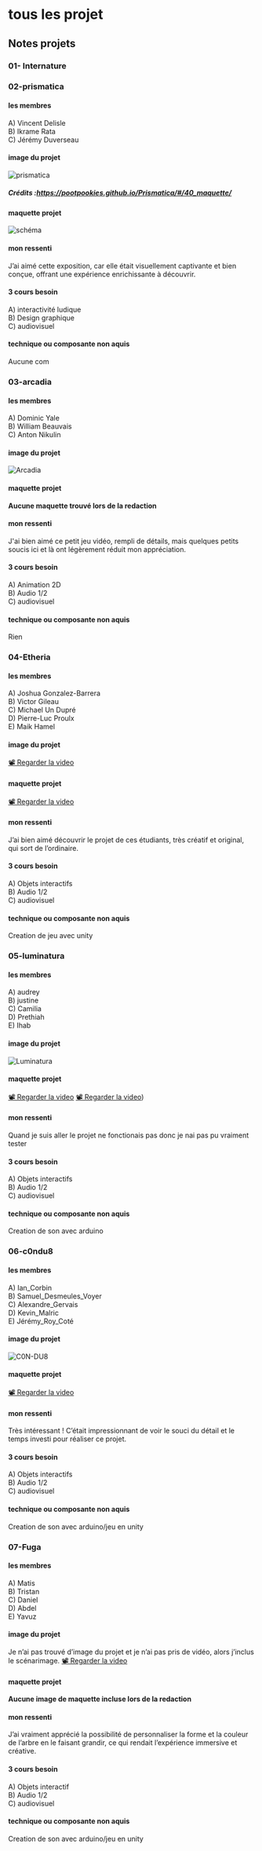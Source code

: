# tous les projet 
## Notes projets
### 01- Internature <br/>

### 02-prismatica <br/>
#### les membres
A) Vincent Delisle <br/>
B) Ikrame Rata <br/>
C) Jérémy Duverseau <br/>
#### image du projet
![prismatica](media/maquette_4.jpg)
##### Crédits :https://pootpookies.github.io/Prismatica/#/40_maquette/ 
#### maquette projet
![schéma](media/scenario_interactif.png)
#### mon ressenti
J’ai aimé cette exposition, car elle était visuellement captivante et bien conçue, offrant une expérience enrichissante à découvrir.
#### 3 cours besoin
A) interactivité ludique <br/>
B) Design graphique <br/>
C) audiovisuel <br/>
#### technique ou composante non aquis
Aucune com <br/>

### 03-arcadia <br/>
#### les membres
A) Dominic Yale <br/>
B) William Beauvais <br/>
C) Anton Nikulin <br/>
#### image du projet
![Arcadia](media/Arcadia_img.png)
#### maquette projet
**Aucune maquette trouvé lors de la redaction**
#### mon ressenti
J'ai bien aimé ce petit jeu vidéo, rempli de détails, mais quelques petits soucis ici et là ont légèrement réduit mon appréciation.
#### 3 cours besoin
A) Animation 2D <br/>
B) Audio 1/2 <br/>
C) audiovisuel <br/>
#### technique ou composante non aquis
Rien <br/>

### 04-Etheria <br/>
#### les membres
A) Joshua Gonzalez-Barrera  <br/>
B) Victor Gileau <br/>
C) Michael Un Dupré <br/>
D) Pierre-Luc Proulx <br/>
E) Maik Hamel <br/>
#### image du projet
[📽 Regarder la video](https://youtu.be/GQIxuZGOXwk) <br/>
#### maquette projet
[📽 Regarder la video](https://youtu.be/GQIxuZGOXwk)
#### mon ressenti
J’ai bien aimé découvrir le projet de ces étudiants, très créatif et original, qui sort de l’ordinaire.
#### 3 cours besoin
A) Objets interactifs <br/>
B) Audio 1/2 <br/>
C) audiovisuel <br/>
#### technique ou composante non aquis
Creation de jeu avec unity <br/>

### 05-luminatura <br/>
#### les membres
A) audrey  <br/>
B) justine <br/>
C) Camilia <br/>
D) Prethiah <br/>
E) Ihab <br/>
#### image du projet
![Luminatura](media/Luminatura.png) <br/>
#### maquette projet
[📽 Regarder la video](https://www.youtube.com/watch?v=9Ty8B9qVx1c)
[📽 Regarder la video](https://www.youtube.com/watch?v=_t8blyjZfRY))

#### mon ressenti
Quand je suis aller le projet ne fonctionais pas donc je nai pas pu vraiment tester
#### 3 cours besoin
A) Objets interactifs <br/>
B) Audio 1/2 <br/>
C) audiovisuel <br/>
#### technique ou composante non aquis
Creation de son avec arduino <br/>

### 06-c0ndu8 <br/>
#### les membres
A) Ian_Corbin <br/>
B) Samuel_Desmeules_Voyer <br/>
C) Alexandre_Gervais <br/>
D) Kevin_Malric  <br/>
E) Jérémy_Roy_Coté <br/>
#### image du projet
![C0N-DU8](media/C0N-DU8.png)<br/>
#### maquette projet
[📽 Regarder la video](https://www.youtube.com/watch?v=z30DYRxXN6c)
#### mon ressenti
Très intéressant ! C’était impressionnant de voir le souci du détail et le temps investi pour réaliser ce projet.
#### 3 cours besoin
A) Objets interactifs <br/>
B) Audio 1/2 <br/>
C) audiovisuel <br/>
#### technique ou composante non aquis
Creation de son avec arduino/jeu en unity <br/>

### 07-Fuga <br/>
#### les membres
A) Matis <br/>
B) Tristan <br/>
C) Daniel <br/>
D) Abdel  <br/>
E) Yavuz <br/>
#### image du projet
Je n’ai pas trouvé d’image du projet et je n’ai pas pris de vidéo, alors j’inclus le scénarimage.
[📽 Regarder la video](https://youtu.be/xKefpLbpBwk)<br/>
#### maquette projet
**Aucune image de maquette incluse lors de la redaction**
#### mon ressenti
J’ai vraiment apprécié la possibilité de personnaliser la forme et la couleur de l’arbre en le faisant grandir, ce qui rendait l’expérience immersive et créative.
#### 3 cours besoin
A) Objets interactif <br/>
B) Audio 1/2 <br/>
C) audiovisuel <br/>
#### technique ou composante non aquis
Creation de son avec arduino/jeu en unity <br/>

